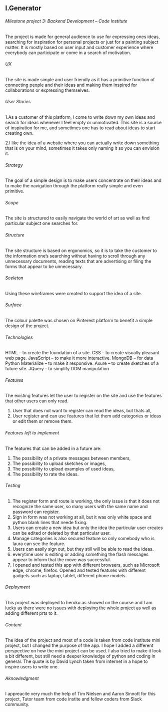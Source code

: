## I.Generator

###### Milestone project 3: Backend Development – Code Institute

The project is made for general audience to use for expressing ones ideas, searching for inspiration 
for personal projects or just for a painting subject matter. It is mostly based on user input 
and customer experience where everybody can participate or come in a search of motivation.

###### UX

The site is made simple and user friendly as it has a primitive function 
of connecting people and their ideas and making them inspired for collaborations or expressing themselves.

###### User Stories

1.As a customer of this platform, I come to write down my own ideas and search for ideas 
whenever I feel empty or unmotivated. This site is a source of inspiration for me, 
and sometimes one has to read about ideas to start creating own.

2.I like the idea of a website where you can actually write down something that is on your mind, 
sometimes it takes only naming it so you can envision it.

###### Strategy

The goal of a simple design is to make users concentrate on their ideas 
and to make the navigation through the platform really simple and even primitive. 

###### Scope

The site is structured to easily navigate the world of art as well as find particular subject one searches for.

###### Structure

The site structure is based on ergonomics, so it is to take the customer to the information 
one’s searching without having to scroll through any unnecessary documents, 
reading texts that are advertising or filing the forms that appear to be unnecessary. 

###### Sceleton

Using these wireframes were created to support the idea of a site.

###### Surface

The colour palette was chosen on Pinterest platform to benefit a simple design of the project.

###### Technologies

HTML – to create the foundation of a site.
CSS – to create visually pleasant web page.
JavaScript – to make it more interactive.
MongoDB – for data 
Python 
Materialize – to make it responsive.
Axure – to create sketches of a future site.
JQuery - to simplify DOM manipulation

###### Features

The existing features let the user to register on the site and use the features that other users can only read.
1. User that does not want to register can read the ideas, but thats all, 
2. User register and can use features that let them add categories or ideas or edit them or remove them.

###### Features left to implement

The features that can be added in a future are: 
1. The possibility of a private messages between members, 
2. The possibility to upload sketches or images, 
3. The possibility to upload examples of used ideas, 
4. The possibility to rate the ideas.

###### Testing

1. The register form and route is working, the only issue is that it does not recognize the same user,
so many users with the same name and password can register.
2. Sign in form was not working at all, but it was only white space and python blank lines that neede fixing.
3. Users can create a new idea but only the idea the particular user creates can be edited or deleted by that 
particular user.
4. Manage categories is also secured feature so only somebody who is laura can see the feature.
5. Users can easily sign out, but they still will be able to read the ideas.
6. everytime user is editing or adding something the flash messages appear to inform that the move was successful.
7. I opened and tested this app with different browsers, such as Microsoft edge, chrome, firefox.
Opened and tested features with different gadgets such as laptop, tablet, different phone models.

###### Deployment

This project was deployed to heroku as showed on the course and 
I am lucky as there were no issues with deploying the whole project as well as adding different prts to it.

###### Content

The idea of the project and most of a code is taken from code institute mini project, 
but I changed the purpose of the app.
I hope I added a different perspective on how the mini project can be used.
I also tried to make it look a bit different, but still need a deeper knowledge of python and coding in general.
The quote is by David Lynch taken from internet in a hope to inspire users to write one.

###### Aknowledgment

I appreacite very much the help of Tim Nielsen and Aaron Sinnott for this project,
Tutor team from code instite and fellow coders from Slack community.